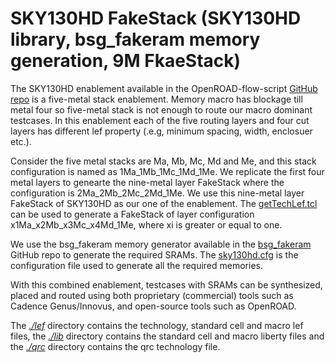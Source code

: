 # SKY130HD FakeStack (SKY130HD library, bsg_fakeram memory generation, 9M FkaeStack)

The SKY130HD enablement available in the OpenROAD-flow-script [GitHub repo](https://github.com/The-OpenROAD-Project/OpenROAD-flow-scripts/tree/master/flow/platforms/sky130hd) is a five-metal stack enablement. Memory macro has blockage till metal four so five-metal stack is not enough to route our macro dominant testcases. In this enablement each of the five routing layers and four cut layers has different lef property (.e.g, minimum spacing, width, enclosuer etc.).

Consider the five metal stacks are Ma, Mb, Mc, Md and Me, and this stack configuration is named as 1Ma_1Mb_1Mc_1Md_1Me. We replicate the first four metal layers to genearte the nine-metal layer FakeStack where the configuration is 2Ma_2Mb_2Mc_2Md_1Me. We use this nine-metal layer FakeStack of SKY130HD as our one of the enablement. The [getTechLef.tcl](./lef/genTechLef.tcl) can be used to generate a FakeStack of layer configuration x1Ma_x2Mb_x3Mc_x4Md_1Me, where xi is greater or equal to one.  

We use the bsg_fakeram memory generator available in the [bsg_fakeram](https://github.com/jjcherry56/bsg_fakeram) GitHub repo to generate the required SRAMs. The [sky130hd.cfg](./util/sky130hd.cfg) is the configuration file used to generate all the required memories.

With this combined enablement, testcases with SRAMs can be synthesized, placed and routed using both proprietary (commercial) tools such as Cadence Genus/Innovus, and open-source tools such as OpenROAD.

The [*./lef*](./lef) directory contains the technology, standard cell and macro lef files, the [*./lib*](./lib/) directory contains the standard cell and macro liberty files and the [*./qrc*](./qrc/) directory contains the qrc technology file.